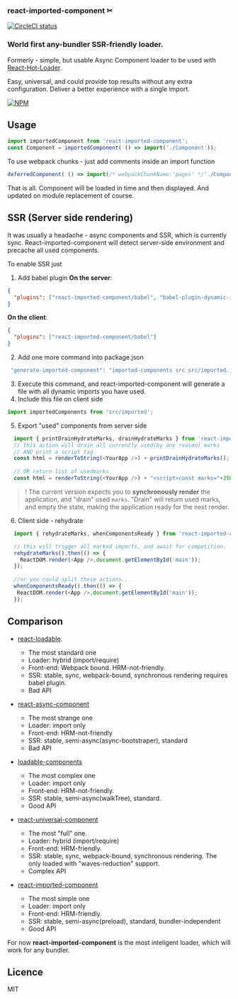 ### react-imported-component ✂

[![CircleCI status](https://img.shields.io/circleci/project/github/theKashey/react-imported-component/master.svg?style=flat-square)](https://circleci.com/gh/theKashey/react-imported-component/tree/master)

### World first any-bundler SSR-friendly loader.
Formerly - simple, but usable Async Component loader to be used with [React-Hot-Loader](https://github.com/gaearon/react-hot-loader).

Easy, universal, and could provide top results without any extra configuration. 
Deliver a better experience with a single import.

[![NPM](https://nodei.co/npm/react-imported-component.png?downloads=true&stars=true)](https://nodei.co/npm/react-imported-component/)

## Usage

```javascript
import importedComponent from 'react-imported-component';
const Component = importedComponent( () => import('./Component'));
```
To use webpack chunks - just add comments inside an import function
```js
deferredComponent( () => import(/* webpackChunkName:'pages' */'./Component'));
```

That is all. Component will be loaded in time and then displayed. And updated on module replacement of course.

## SSR (Server side rendering)
It was usually a headache - async components and SSR, which is currently sync. 
React-imported-component will detect server-side environment and precache all used components.

To enable SSR just
1. Add babel plugin 
**On the server**:

```json
{
  "plugins": ["react-imported-component/babel", "babel-plugin-dynamic-import-node"]
}
```

**On the client**:

```json
{
  "plugins": ["react-imported-component/babel"]
}
```

2. Add one more command into package.json
```js
 "generate-imported-component": "imported-components src src/imported.js"
```
3. Execute this command, and react-imported-component will generate a file with all dynamic imports you have used.
4. Include this file on client side
```js
import importedComponents from 'src/imported';
```
5. Export "used" components from server side
```js
  import { printDrainHydrateMarks, drainHydrateMarks } from 'react-imported-component';
  // this action will drain all currently used(by any reason) marks
  // AND print a script tag
  const html = renderToString(<YourApp />) + printDrainHydrateMarks();
  
  // OR return list of usedmarks
  const html = renderToString(<YourApp />) + "<script>const marks="+JSON.stringify(drainHydrateMarks())+"</script>";
```
>! The current version expects you to __synchronously render__ the application, and "drain" used `marks`.
"Drain" will return used marks, and empty the state, making the application ready for the next render.

6. Client side - rehydrate
```js
  import { rehydrateMarks, whenComponentsReady } from 'react-imported-component';

  // this will trigger all marked imports, and await for competition.
  rehydrateMarks().then(() => {
    ReactDOM.render(<App />,document.getElementById('main'));
  });
    
  //or you could split these actions..  
  whenComponentsReady().then(() => {
   ReactDOM.render(<App />,document.getElementById('main'));
  });
```

## Comparison
* [react-loadable](https://github.com/thejameskyle/react-loadable).
  * The most standard one  
  * Loader: hybrid (import/require)
  * Front-end: Webpack bound. HRM-not-friendly.
  * SSR: stable, sync, webpack-bound, synchronous rendering requires babel plugin.
  * Bad API 

* [react-async-component](https://github.com/ctrlplusb/react-async-component)  
  * The most strange one
  * Loader: import only
  * Front-end: HRM-not-friendly
  * SSR: stable, semi-async(async-bootstraper), standard
  * Bad API

* [loadable-components](https://github.com/smooth-code/loadable-components)
  * The most complex one
  * Loader: import only
  * Front-end: HRM-not-friendly.
  * SSR: stable, semi-async(walkTree), standard.
  * Good API

* [react-universal-component](https://github.com/faceyspacey/react-universal-component)
  * The most "full" one. 
  * Loader: hybrid (import/require)
  * Front-end: HRM-friendly.
  * SSR: stable, sync, webpack-bound, synchronous rendering. The only loaded with "waves-reduction" support.
  * Complex API
  
* [react-imported-component](https://github.com/theKashey/react-imported-component)
  * The most simple one
  * Loader: import only
  * Front-end: HRM-friendly.
  * SSR: stable, semi-async(preload), standard, bundler-independent
  * Good API
  
For now __react-imported-component__ is the most inteligent loader, which will work for any bundler.

## Licence
MIT

